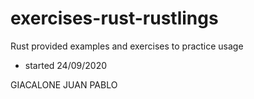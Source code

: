 # exercises-rust-rustlings
Rust provided examples and exercises to practice usage

- started 24/09/2020

GIACALONE JUAN PABLO
